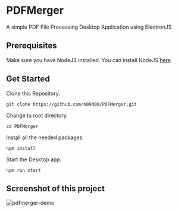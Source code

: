 # PDFMerger

A simple PDF File Processing Desktop Application using ElectronJS

## Prerequisites
Make sure you have NodeJS installed. You can install NodeJS [here](https://nodejs.org/).

## Get Started

Clone this Repository.
```
git clone https://github.com/n09d00/PDFMerger.git
```

Change to root directory.
```
cd PDFMerger
```

Install all the needed packages.
```
npm install
```

Start the Desktop app.
```
npm run start
```

## Screenshot of this project
![pdfmerger-demo](https://github.com/user-attachments/assets/7c284a1b-4d15-4ed9-b8bb-3d98d5a93cb6)
